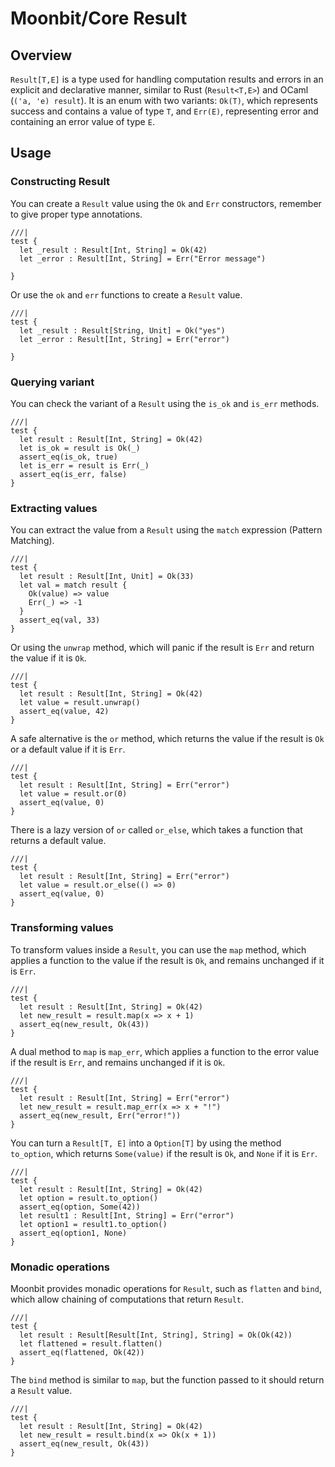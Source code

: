 # Moonbit/Core Result

## Overview
`Result[T,E]` is a type used for handling computation results and errors in an explicit and declarative manner, similar to Rust (`Result<T,E>`) and OCaml (`('a, 'e) result`). 
It is an enum with two variants: `Ok(T)`, which represents success and contains a value of type `T`, and `Err(E)`, representing error and containing an error value of type `E`. 


## Usage
### Constructing Result
You can create a `Result` value using the `Ok` and `Err` constructors, remember to give proper type annotations.
```moonbit
///|
test {
  let _result : Result[Int, String] = Ok(42)
  let _error : Result[Int, String] = Err("Error message")

}
```

Or use the `ok` and `err` functions to create a `Result` value.
```moonbit
///|
test {
  let _result : Result[String, Unit] = Ok("yes")
  let _error : Result[Int, String] = Err("error")

}
```

### Querying variant
You can check the variant of a `Result` using the `is_ok` and `is_err` methods.
```moonbit
///|
test {
  let result : Result[Int, String] = Ok(42)
  let is_ok = result is Ok(_)
  assert_eq(is_ok, true)
  let is_err = result is Err(_)
  assert_eq(is_err, false)
}
```

### Extracting values
You can extract the value from a `Result` using the `match` expression (Pattern Matching).
```moonbit
///|
test {
  let result : Result[Int, Unit] = Ok(33)
  let val = match result {
    Ok(value) => value
    Err(_) => -1
  }
  assert_eq(val, 33)
}
```

Or using the `unwrap` method, which will panic if the result is `Err` and return the value if it is `Ok`.
```moonbit
///|
test {
  let result : Result[Int, String] = Ok(42)
  let value = result.unwrap()
  assert_eq(value, 42)
}
```

A safe alternative is the `or` method, which returns the value if the result is `Ok` or a default value if it is `Err`.
```moonbit
///|
test {
  let result : Result[Int, String] = Err("error")
  let value = result.or(0)
  assert_eq(value, 0)
}
```

There is a lazy version of `or` called `or_else`, which takes a function that returns a default value.
```moonbit
///|
test {
  let result : Result[Int, String] = Err("error")
  let value = result.or_else(() => 0)
  assert_eq(value, 0)
}
```

### Transforming values
To transform values inside a `Result`, you can use the `map` method, which applies a function to the value if the result is `Ok`,
and remains unchanged if it is `Err`.
```moonbit
///|
test {
  let result : Result[Int, String] = Ok(42)
  let new_result = result.map(x => x + 1)
  assert_eq(new_result, Ok(43))
}
```

A dual method to `map` is `map_err`, which applies a function to the error value if the result is `Err`, and remains unchanged if it is `Ok`.
```moonbit
///|
test {
  let result : Result[Int, String] = Err("error")
  let new_result = result.map_err(x => x + "!")
  assert_eq(new_result, Err("error!"))
}
```

You can turn a `Result[T, E]` into a `Option[T]` by using the method `to_option`, which returns `Some(value)` if the result is `Ok`, and `None` if it is `Err`.
```moonbit
///|
test {
  let result : Result[Int, String] = Ok(42)
  let option = result.to_option()
  assert_eq(option, Some(42))
  let result1 : Result[Int, String] = Err("error")
  let option1 = result1.to_option()
  assert_eq(option1, None)
}
```

### Monadic operations
Moonbit provides monadic operations for `Result`, such as `flatten` and `bind`, which allow chaining of computations that return `Result`.
```moonbit
///|
test {
  let result : Result[Result[Int, String], String] = Ok(Ok(42))
  let flattened = result.flatten()
  assert_eq(flattened, Ok(42))
}
```

The `bind` method is similar to `map`, but the function passed to it should return a `Result` value. 
```moonbit
///|
test {
  let result : Result[Int, String] = Ok(42)
  let new_result = result.bind(x => Ok(x + 1))
  assert_eq(new_result, Ok(43))
}
```





